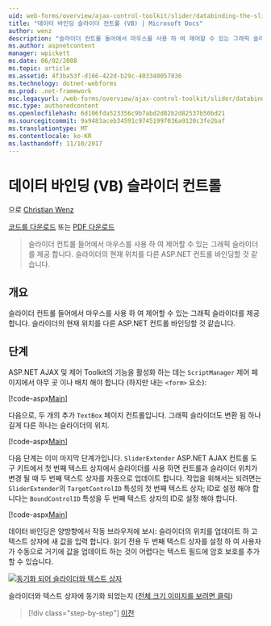 ```yaml
---
uid: web-forms/overview/ajax-control-toolkit/slider/databinding-the-slider-control-vb
title: "데이터 바인딩 슬라이더 컨트롤 (VB) | Microsoft Docs"
author: wenz
description: "슬라이더 컨트롤 들어에서 마우스를 사용 하 여 제어할 수 있는 그래픽 슬라이더를 제공 합니다. 현재 positio 바인딩할 수는 중..."
ms.author: aspnetcontent
manager: wpickett
ms.date: 06/02/2008
ms.topic: article
ms.assetid: 4f3ba53f-d166-422d-b29c-403348057836
ms.technology: dotnet-webforms
ms.prod: .net-framework
msc.legacyurl: /web-forms/overview/ajax-control-toolkit/slider/databinding-the-slider-control-vb
msc.type: authoredcontent
ms.openlocfilehash: 6d106fda523356c9b7abd2d82b2d82537b50bd21
ms.sourcegitcommit: 9a9483aceb34591c97451997036a9120c3fe2baf
ms.translationtype: MT
ms.contentlocale: ko-KR
ms.lasthandoff: 11/10/2017
---
```

<a name="databinding-the-slider-control-vb"></a>데이터 바인딩 (VB) 슬라이더 컨트롤
====================
으로 [Christian Wenz](https://github.com/wenz)

[코드를 다운로드](http://download.microsoft.com/download/9/3/f/93f8daea-bebd-4821-833b-95205389c7d0/Slider0.vb.zip) 또는 [PDF 다운로드](http://download.microsoft.com/download/2/d/c/2dc10e34-6983-41d4-9c08-f78f5387d32b/slider0VB.pdf)

> 슬라이더 컨트롤 들어에서 마우스를 사용 하 여 제어할 수 있는 그래픽 슬라이더를 제공 합니다. 슬라이더의 현재 위치를 다른 ASP.NET 컨트롤 바인딩할 것 같습니다.


## <a name="overview"></a>개요

슬라이더 컨트롤 들어에서 마우스를 사용 하 여 제어할 수 있는 그래픽 슬라이더를 제공 합니다. 슬라이더의 현재 위치를 다른 ASP.NET 컨트롤 바인딩할 것 같습니다.

## <a name="steps"></a>단계

ASP.NET AJAX 및 제어 Toolkit의 기능을 활성화 하는 데는 `ScriptManager` 제어 페이지에서 아무 곳 이나 배치 해야 합니다 (하지만 내는 `<form>` 요소):

[!code-aspx[Main](databinding-the-slider-control-vb/samples/sample1.aspx)]

다음으로, 두 개의 추가 `TextBox` 페이지 컨트롤입니다. 그래픽 슬라이더도 변환 됨 하나 길게 다른 하나는 슬라이더의 위치.

[!code-aspx[Main](databinding-the-slider-control-vb/samples/sample2.aspx)]

다음 단계는 이미 마지막 단계가입니다. `SliderExtender` ASP.NET AJAX 컨트롤 도구 키트에서 첫 번째 텍스트 상자에서 슬라이더를 사용 하면 컨트롤과 슬라이더 위치가 변경 될 때 두 번째 텍스트 상자를 자동으로 업데이트 합니다. 작업을 위해서는 되려면는 `SliderExtender`의 `TargetControlID` 특성의 첫 번째 텍스트 상자; ID로 설정 해야 합니다는 `BoundControlID` 특성을 두 번째 텍스트 상자의 ID로 설정 해야 합니다.

[!code-aspx[Main](databinding-the-slider-control-vb/samples/sample3.aspx)]

데이터 바인딩은 양방향에서 작동 브라우저에 보시: 슬라이더의 위치를 업데이트 하 고 텍스트 상자에 새 값을 입력 합니다. 읽기 전용 두 번째 텍스트 상자를 설정 하 여 사용자가 수동으로 거기에 값을 업데이트 하는 것이 어렵다는 텍스트 필드에 암호 보호를 추가할 수 있습니다.


[![동기화 되어 슬라이더와 텍스트 상자](databinding-the-slider-control-vb/_static/image2.png)](databinding-the-slider-control-vb/_static/image1.png)

슬라이더와 텍스트 상자에 동기화 되었는지 ([전체 크기 이미지를 보려면 클릭](databinding-the-slider-control-vb/_static/image3.png))

>[!div class="step-by-step"]
[이전](using-the-slider-control-with-auto-postback-vb.md)
